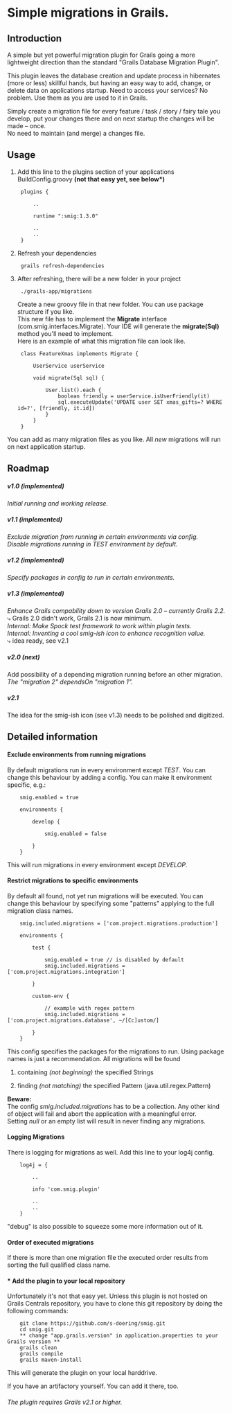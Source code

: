 # Simple migrations in Grails. #

## Introduction ##

A simple but yet powerful migration plugin for Grails going a more lightweight direction than the standard "Grails Database Migration Plugin".

This plugin leaves the database creation and update process in hibernates (more or less) skillful hands, but having an easy way to add, change, or delete data on applications startup. Need to access your services? No problem. Use them as you are used to it in Grails.  

Simply create a migration file for every feature / task / story / fairy tale you develop, put your changes there and on next startup the changes will be made – once.  
No need to maintain (and merge) a changes file.


## Usage ##

1. Add this line to the plugins section of your applications BuildConfig.groovy __(not that easy yet, see below*)__

        plugins {

            ..

            runtime ":smig:1.3.0"

            ..
            ..
        }

2. Refresh your dependencies

        grails refresh-dependencies

3. After refreshing, there will be a new folder in your project

        ./grails-app/migrations
   
   Create a new groovy file in that new folder. You can use package structure if you like.  
   This new file has to implement the **Migrate** interface (com.smig.interfaces.Migrate). Your IDE will generate the **migrate(Sql)** method you'll need to implement.  
   Here is an example of what this migration file can look like.
   
        class FeatureXmas implements Migrate {
    
            UserService userService

            void migrate(Sql sql) {
    
                User.list().each {
                    boolean friendly = userService.isUserFriendly(it)
                    sql.executeUpdate('UPDATE user SET xmas_gifts=? WHERE id=?', [friendly, it.id])
                }
            }
        }
    
You can add as many migration files as you like. All _new_ migrations will run on next application startup.


## Roadmap ##

##### _v1.0 (implemented)_ #####

_Initial running and working release._

##### _v1.1 (implemented)_ #####

_Exclude migration from running in certain environments via config._  
_Disable migrations running in TEST environment by default._

##### _v1.2 (implemented)_ #####

_Specify packages in config to run in certain environments._

##### _v1.3 (implemented)_ #####

_Enhance Grails compability down to version Grails 2.0 – currently Grails 2.2._  
⤷ Grails 2.0 didn't work, Grails 2.1 is now minimum.  
_Internal: Make Spock test framework to work within plugin tests._  
_Internal: Inventing a cool smig-ish icon to enhance recognition value._  
⤷ idea ready, see v2.1

##### v2.0 (next) #####

Add possibility of a depending migration running before an other migration. _The "migration 2" dependsOn "migration 1"._

##### v2.1 #####

The idea for the smig-ish icon (see v1.3) needs to be polished and digitized.


## Detailed information ##

#### Exclude environments from running migrations ####

By default migrations run in every environment except _TEST_. You can change this behaviour by adding a config. You can make it environment specific, e.g.:

        smig.enabled = true

        environments {

            develop {

                smig.enabled = false

            }
        }

This will run migrations in every environment except _DEVELOP_.

#### Restrict migrations to specific environments ####

By default all found, not yet run migrations will be executed. You can change this behaviour by specifying some "patterns" applying to the full migration class names.

        smig.included.migrations = ['com.project.migrations.production']

        environments {

            test {

                smig.enabled = true // is disabled by default
                smig.included.migrations = ['com.project.migrations.integration']

            }

            custom-env {

                // example with regex pattern
                smig.included.migrations = ['com.project.migrations.database', ~/[Cc]ustom/]

            }
        }

This config specifies the packages for the migrations to run. Using package names is just a recommendation. All migrations will be found

1. containing _(not beginning)_ the specified Strings

2. finding _(not matching)_ the specified Pattern (java.util.regex.Pattern)

__Beware:__  
The config _smig.included.migrations_ has to be a collection. Any other kind of object will fail and abort the application with a meaningful error.  
Setting _null_ or an empty list will result in never finding any migrations.

#### Logging Migrations ####

There is logging for migrations as well. Add this line to your log4j config.

        log4j = {

            ..

            info 'com.smig.plugin'

            ..
            ..
        }

"debug" is also possible to squeeze some more information out of it.

#### Order of executed migrations ####

If there is more than one migration file the executed order results from sorting the full qualified class name.

#### __*__ Add the plugin to your local repository ####

Unfortunately it's not that easy yet. Unless this plugin is not hosted on Grails Centrals repository, you have to clone this git repository by doing the following commands:

        git clone https://github.com/s-doering/smig.git
        cd smig.git
        ** change "app.grails.version" in application.properties to your Grails version **
        grails clean
        grails compile
        grails maven-install

This will generate the plugin on your local harddrive.

If you have an artifactory yourself. You can add it there, too.

###### The plugin requires Grails v2.1 or higher. ######
